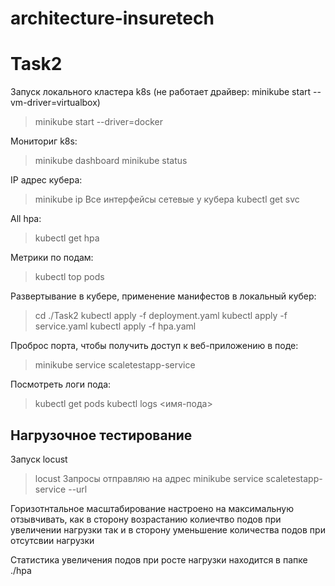 # architecture-insuretech

# Task2

Запуск локального кластера k8s
(не работает драйвер: minikube start --vm-driver=virtualbox)
> minikube start --driver=docker

Мониториг k8s:
> minikube dashboard
> minikube status

IP адрес кубера:
> minikube ip
Все интерфейсы сетевые у кубера
> kubectl get svc

All hpa:
> kubectl get hpa

Метрики по подам:
> kubectl top pods

Развертывание в кубере, применение манифестов в локальный кубер:
> cd ./Task2
> kubectl apply -f deployment.yaml
> kubectl apply -f service.yaml
> kubectl apply -f hpa.yaml

Проброс порта, чтобы получить доступ к веб-приложению в поде:
> minikube service scaletestapp-service

Посмотреть логи пода:
> kubectl get pods
> kubectl logs <имя-пода>

## Нагрузочное тестирование
Запуск locust
> locust
Запросы отправляю на адрес 
> minikube service scaletestapp-service --url 

Горизотнтальное масштабирование настроено на максимальную отзывчивать, как в сторону возрастанию колиечтво подов при увеличении нагрузки так и в сторону уменьшение количества подов при отсутсвии нагрузки

Статистика увеличения подов при росте нагрузки находится в папке ./hpa

